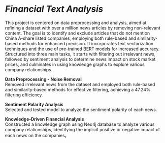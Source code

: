# ***Financial Text Analysis*** 

This project is centered on data preprocessing and analysis, aimed at refining a dataset with over a million news articles by removing non-relevant content. The goal is to identify and exclude articles that do not mention China A-share listed companies, employing both rule-based and similarity-based methods for enhanced precision. It incorporates text vectorization techniques and the use of pre-trained BERT models for increased accuracy. Structured into three main tasks, it starts with filtering out irrelevant news, followed by sentiment analysis to determine news impact on stock market prices, and culminates in using knowledge graphs to explore various company relationships.



**Data Preprocessing - Noise Removal**  
 Removed irrelevant news from the dataset and employed both rule-based and similarity-based methods for effective filtering, achieving a 47.24% filtering efficiency. 



**Sentiment Polarity Analysis**  
Selected and tested model to analyze the sentiment polarity of each news.



**Knowledge-Driven Financial Analysis**  
Constructed a knowledge graph using  Neo4j database to analyze various company relationships, identifying the implicit positive or negative impact of each news on the companies。



